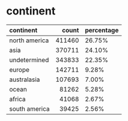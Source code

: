 # continent
| continent     |   count | percentage   |
|:--------------|--------:|:-------------|
| north america |  411460 | 26.75%       |
| asia          |  370711 | 24.10%       |
| undetermined  |  343833 | 22.35%       |
| europe        |  142711 | 9.28%        |
| australasia   |  107693 | 7.00%        |
| ocean         |   81262 | 5.28%        |
| africa        |   41068 | 2.67%        |
| south america |   39425 | 2.56%        |